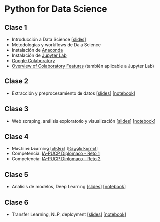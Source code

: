 # Python for Data Science

## Clase 1
- Introducción a Data Science [[slides](https://docs.google.com/presentation/d/1wrwjn2pkqSVgwV4OekrE955ey9spDm4xhmoqNMMZWGk/edit?usp=sharing)]
- Metodologías y workflows de Data Science
- Instalación de [Anaconda](https://www.anaconda.com/download/) 
- Instalación de [Jupyter Lab](https://jupyterlab.readthedocs.io/en/stable/getting_started/installation.html)
- [Google Colaboratory](https://colab.research.google.com/)
- [Overview of Colaboratory Features](https://colab.research.google.com/notebooks/basic_features_overview.ipynb) (también aplicable a Jupyter Lab)

## Clase 2
- Extracción y preprocesamiento de datos [[slides](https://docs.google.com/presentation/d/1Qhd2D4HCcudEQ658IRvldEs_EgDT3XPUe6GK4rBDTNU/edit?usp=sharing)] [[notebook](https://nbviewer.jupyter.org/github/iapucp/IA-Diplomado/blob/master/Python%20for%20Data%20Science/classes/01%20-%20Extraction.ipynb)] 

## Clase 3
- Web scraping, análisis exploratorio y visualización [[slides](https://docs.google.com/presentation/d/1ykhwrVO4ZaynsUXtuZNmDoQkbS2IYj_KPSaK1Jh96qk/edit?usp=sharing)] [[notebook](https://nbviewer.jupyter.org/github/iapucp/IA-Diplomado/blob/master/Python%20for%20Data%20Science/classes/02%20-%20Visualization.ipynb)] 

## Clase 4
- Machine Learning [[slides](https://docs.google.com/presentation/d/1knNbzGTAe0rYUF1ZcxJChCzWZQ9q71z6a6GNnnOqTDI/edit?usp=sharing)] [[Kaggle kernel](https://www.kaggle.com/robertalonso29/titanic-simple-example?scriptVersionId=19593986)] 
- Competencia: [IA-PUCP Diplomado - Reto 1](https://www.kaggle.com/c/ia-pucp-diplomado-reto-1)
- Competencia: [IA-PUCP Diplomado - Reto 2](https://www.kaggle.com/c/ia-pucp-diplomado-reto2)

## Clase 5
- Análisis de modelos, Deep Learning [[slides](https://docs.google.com/presentation/d/1EBPNOf2yFAuMMa67Jr883paU8S3nvGaYZiWDOXcn0AM/edit?usp=sharing)] [[notebook](http://nbviewer.ipython.org/urls/raw.github.com/iapucp/summer-school-2019/master/notebooks/Clase%2005%20-%20Neural%20Networks.ipynb)]

## Clase 6
- Transfer Learning, NLP, deployment [[slides](https://docs.google.com/presentation/d/170pzA1gqY5tLyMqg2-umrvPWZmyZKkk-23-0hLIm-r4/edit?usp=sharing)] [[notebook](http://nbviewer.ipython.org/urls/raw.github.com/iapucp/summer-school-2019/master/notebooks/Clase%2006%20-%20Clasificacion%20de%20Texto.ipynb)]
